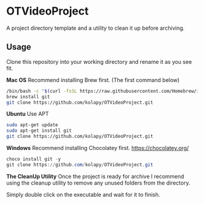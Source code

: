 # OTVideoProject
A project directory template and a utility to clean it up before archiving.

## Usage
Clone this repository into your working directory and rename it as you see fit.

**Mac OS**
Recommend installing Brew first. (The first command below)
```bash
/bin/bash -c "$(curl -fsSL https://raw.githubusercontent.com/Homebrew/install/HEAD/install.sh)"
brew install git
git clone https://github.com/kolapy/OTVideoProject.git
```

**Ubuntu**
Use APT
```bash
sudo apt-get update
sudo apt-get install git
git clone https://github.com/kolapy/OTVideoProject.git
```

**Windows**
Recommend installing Chocolatey first. https://chocolatey.org/
```powershell
choco install git -y
git clone https://github.com/kolapy/OTVideoProject.git
```

**The CleanUp Utility**
Once the project is ready for archive I recommend using the cleanup utility to remove any unused folders from the directory.

Simply double click on the executable and wait for it to finish.